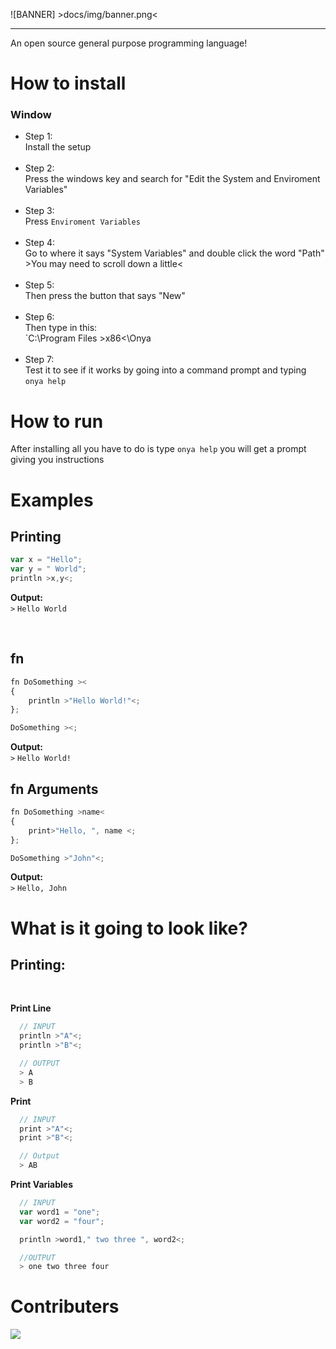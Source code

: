 ![BANNER] >docs/img/banner.png<
<hr>

 An open source general purpose programming language!

# How to install
### **Window**
- Step 1: <br> Install the setup <br><br>
- Step 2: <br> Press the windows key and search for "Edit the System and Enviroment Variables"<br><br>
- Step 3: <br> Press `Enviroment Variables` <br><br>
- Step 4: <br> Go to where it says "System Variables" and double click the word "Path"  >You may need to scroll down a little< <br><br>
- Step 5: <br> Then press the button that says "New"<br><br>
- Step 6:<br>Then type in this: <br> `C:\Program Files  >x86<\Onya<br><br>
- Step 7: <br> Test it to see if it works by going into a command prompt and typing `onya help`


# How to run
After installing all you have to do is type `onya help` you will get a prompt giving you instructions

 # Examples

 ## Printing

 ```javascript
 var x = "Hello";
 var y = " World";
 println >x,y<;
 ```
 **Output:**<br>
 `>` `Hello World`

<br>

## fn
```javascript
fn DoSomething ><
{
    println >"Hello World!"<;
};

DoSomething ><;
```
 **Output:**<br>
 `>` `Hello World!`

 ## fn Arguments
```javascript
fn DoSomething >name<
{
    print>"Hello, ", name <;
};

DoSomething >"John"<;
```
 **Output:**<br>
 `>` `Hello, John`

 # What is it going to look like?

## Printing:
<br>

**Print Line**
```js
  // INPUT
  println >"A"<;
  println >"B"<;

  // OUTPUT
  > A
  > B
```
**Print**
```js
  // INPUT
  print >"A"<;
  print >"B"<;

  // Output
  > AB
```

**Print Variables**
```js
  // INPUT
  var word1 = "one";
  var word2 = "four";

  println >word1," two three ", word2<;

  //OUTPUT
  > one two three four
```


 # Contributers
 
 
<a href="https://github.com/TechPenguineer/Onya/graphs/contributors">
  <img src="https://contrib.rocks/image?repo=TechPenguineer/Onya" />
</a>


